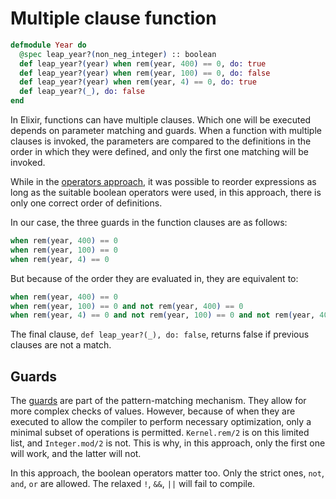 # Multiple clause function

```elixir
defmodule Year do
  @spec leap_year?(non_neg_integer) :: boolean
  def leap_year?(year) when rem(year, 400) == 0, do: true
  def leap_year?(year) when rem(year, 100) == 0, do: false
  def leap_year?(year) when rem(year, 4) == 0, do: true
  def leap_year?(_), do: false
end
```

In Elixir, functions can have multiple clauses.
Which one will be executed depends on parameter matching and guards.
When a function with multiple clauses is invoked, the parameters are compared to the definitions in the order in which they were defined, and only the first one matching will be invoked.

While in the [operators approach][operators-approach], it was possible to reorder expressions as long as the suitable boolean operators were used, in this approach, there is only one correct order of definitions.

In our case, the three guards in the function clauses are as follows:

[//]: # (elixir-formatter-disable-next-block)

```elixir
when rem(year, 400) == 0
when rem(year, 100) == 0
when rem(year, 4) == 0
```

But because of the order they are evaluated in, they are equivalent to:

[//]: # (elixir-formatter-disable-next-block)

```elixir
when rem(year, 400) == 0
when rem(year, 100) == 0 and not rem(year, 400) == 0
when rem(year, 4) == 0 and not rem(year, 100) == 0 and not rem(year, 400) == 0
```

The final clause, `def leap_year?(_), do: false`, returns false if previous clauses are not a match.

## Guards

The [guards][hexdocs-guards] are part of the pattern-matching mechanism.
They allow for more complex checks of values.
However, because of when they are executed to allow the compiler to perform necessary optimization,
only a minimal subset of operations is permitted.
`Kernel.rem/2` is on this limited list, and `Integer.mod/2` is not.
This is why, in this approach, only the first one will work, and the latter will not.

In this approach, the boolean operators matter too. Only the strict ones, `not`, `and`, `or` are allowed.
The relaxed `!`, `&&`, `||` will fail to compile.

[operators-approach]: https://exercism.org/tracks/elixir/exercises/leap/approaches/operators
[hexdocs-guards]: https://hexdocs.pm/elixir/main/patterns-and-guards.html#guards
